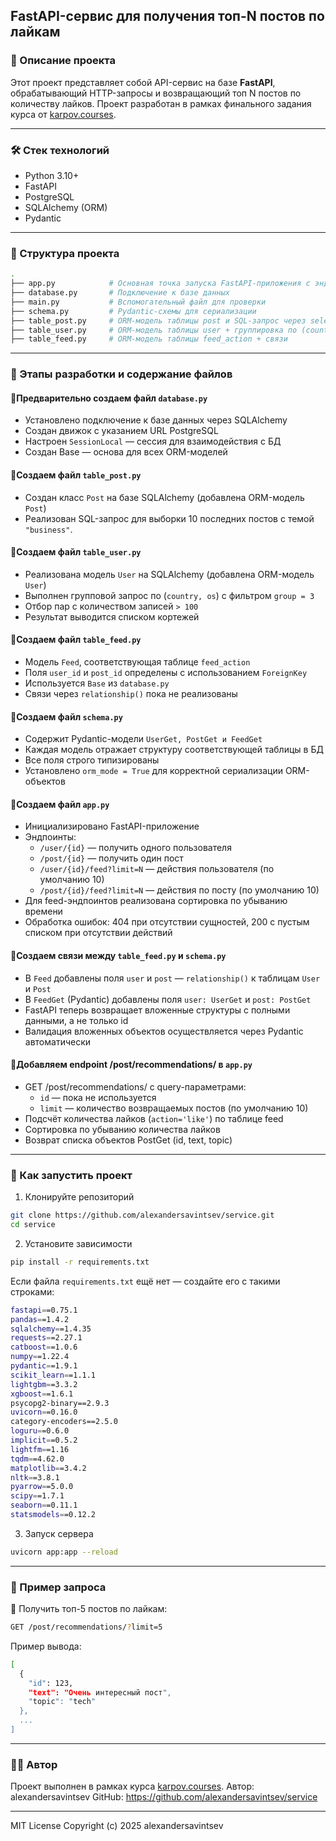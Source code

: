 ## FastAPI-сервис для получения топ-N постов по лайкам

### 📌 Описание проекта

Этот проект представляет собой API-сервис на базе **FastAPI**, обрабатывающий HTTP-запросы и возвращающий топ N постов по количеству лайков. Проект разработан в рамках финального задания курса от [karpov.courses](https://lab.karpov.courses/learning/756/module/6008/lesson/49280/135019/663264/).

---

### 🛠️ Стек технологий

- Python 3.10+
- FastAPI
- PostgreSQL
- SQLAlchemy (ORM)
- Pydantic

---

### 📂 Структура проекта

```bash
.
├── app.py            # Основная точка запуска FastAPI-приложения с эндпоинтами
├── database.py       # Подключение к базе данных
├── main.py           # Вспомогательный файл для проверки
├── schema.py         # Pydantic-схемы для сериализации
├── table_post.py     # ORM-модель таблицы post и SQL-запрос через select
├── table_user.py     # ORM-модель таблицы user + группировка по (country, os)
├── table_feed.py     # ORM-модель таблицы feed_action + связи
```

---

### 📝 Этапы разработки и содержание файлов

#### 🔸Предварительно создаем файл `database.py`

- Установлено подключение к базе данных через SQLAlchemy
- Создан движок с указанием URL PostgreSQL
- Настроен `SessionLocal` — сессия для взаимодействия с БД
- Создан Base — основа для всех ORM-моделей

#### 🔸Создаем файл `table_post.py`

- Создан класс `Post` на базе SQLAlchemy (добавлена ORM-модель `Post`)
- Реализован SQL-запрос для выборки 10 последних постов с темой `"business"`.

#### 🔸Создаем файл `table_user.py`

- Реализована модель `User` на SQLAlchemy (добавлена ORM-модель `User`)
- Выполнен групповой запрос по (`country, os`) с фильтром `group = 3`
- Отбор пар с количеством записей `> 100`
- Результат выводится списком кортежей

#### 🔸Создаем файл `table_feed.py`

- Модель `Feed`, соответствующая таблице `feed_action`
- Поля `user_id` и `post_id` определены с использованием `ForeignKey`
- Используется `Base` из `database.py`
- Связи через `relationship()` пока не реализованы

#### 🔸Создаем файл `schema.py`

- Содержит Pydantic-модели `UserGet, PostGet и FeedGet`
- Каждая модель отражает структуру соответствующей таблицы в БД
- Все поля строго типизированы
- Установлено `orm_mode = True` для корректной сериализации ORM-объектов

#### 🔸Создаем файл `app.py`

- Инициализировано FastAPI-приложение
- Эндпоинты:
  - `/user/{id}` — получить одного пользователя
  - `/post/{id}` — получить один пост
  - `/user/{id}/feed?limit=N` — действия пользователя (по умолчанию 10)
  - `/post/{id}/feed?limit=N` — действия по посту (по умолчанию 10)
- Для feed-эндпоинтов реализована сортировка по убыванию времени
- Обработка ошибок: 404 при отсутствии сущностей, 200 с пустым списком при отсутствии действий

#### 🔸Создаем связи между `table_feed.py` и `schema.py` 

- В `Feed` добавлены поля `user` и `post` — `relationship()` к таблицам `User` и `Post`
- В `FeedGet` (Pydantic) добавлены поля `user: UserGet` и `post: PostGet`
- FastAPI теперь возвращает вложенные структуры с полными данными, а не только id
- Валидация вложенных объектов осуществляется через Pydantic автоматически

#### 🔸Добавляем endpoint /post/recommendations/ в `app.py`

- GET /post/recommendations/ с query-параметрами:
  - `id` — пока не используется
  - `limit` — количество возвращаемых постов (по умолчанию 10)
- Подсчёт количества лайков (`action='like'`) по таблице feed
- Сортировка по убыванию количества лайков
- Возврат списка объектов PostGet (id, text, topic)

---

### 🚀 Как запустить проект

1. Клонируйте репозиторий
```bash
git clone https://github.com/alexandersavintsev/service.git
cd service
```

2. Установите зависимости
```bash
pip install -r requirements.txt
```

Если файла `requirements.txt` ещё нет — создайте его с такими строками:
```bash
fastapi==0.75.1
pandas==1.4.2
sqlalchemy==1.4.35
requests==2.27.1
catboost==1.0.6
numpy==1.22.4
pydantic==1.9.1
scikit_learn==1.1.1
lightgbm==3.3.2
xgboost==1.6.1
psycopg2-binary==2.9.3
uvicorn==0.16.0
category-encoders==2.5.0
loguru==0.6.0
implicit==0.5.2
lightfm==1.16
tqdm==4.62.0
matplotlib==3.4.2
nltk==3.8.1
pyarrow==5.0.0
scipy==1.7.1
seaborn==0.11.1
statsmodels==0.12.2
```

3. Запуск сервера
```bash
uvicorn app:app --reload
```

---

### 📎 Пример запроса

🔹 Получить топ-5 постов по лайкам:
```bash
GET /post/recommendations/?limit=5
```

Пример вывода:
```bash
[
  {
    "id": 123,
    "text": "Очень интересный пост",
    "topic": "tech"
  },
  ...
]
```

---

### 👨‍💻 Автор
Проект выполнен в рамках курса [karpov.courses](https://lab.karpov.courses/learning/756/module/6008/lesson/49280/135019/663264/).
Автор: alexandersavintsev
GitHub: https://github.com/alexandersavintsev/service

---

MIT License
Copyright (c) 2025 alexandersavintsev
